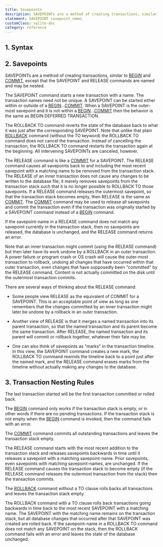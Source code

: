 ```yaml
---
title: Savepoints
description: SAVEPOINTs are a method of creating transactions, similar to BEGIN and COMMIT.
statement: SAVEPOINT savepoint_name;
customClass: sqlite-doc
category: reference
---
```


## 1. Syntax

<!-- do-not-touch-svg-import: 'savepoint.svg' -->

## 2. Savepoints

SAVEPOINTs are a method of creating transactions, similar to
[BEGIN](lang_transaction) and [COMMIT](lang_transaction), except that
the SAVEPOINT and RELEASE commands are named and may be nested.

The SAVEPOINT command starts a new transaction with a name. The
transaction names need not be unique. A SAVEPOINT can be started either
within or outside of a
[BEGIN](lang_transaction)...[COMMIT](lang_transaction). When a SAVEPOINT
is the outer-most savepoint and it is not within a
[BEGIN](lang_transaction)...[COMMIT](lang_transaction) then the behavior
is the same as BEGIN DEFERRED TRANSACTION.

The ROLLBACK TO command reverts the state of the database back to what
it was just after the corresponding SAVEPOINT. Note that unlike that
plain [ROLLBACK](lang_transaction) command (without the TO keyword) the
ROLLBACK TO command does not cancel the transaction. Instead of
cancelling the transaction, the ROLLBACK TO command restarts the
transaction again at the beginning. All intervening SAVEPOINTs are
canceled, however.

The RELEASE command is like a [COMMIT](lang_transaction) for a
SAVEPOINT. The RELEASE command causes all savepoints back to and
including the most recent savepoint with a matching name to be removed
from the transaction stack. The RELEASE of an inner transaction does not
cause any changes to be written to the database file; it merely removes
savepoints from the transaction stack such that it is no longer possible
to ROLLBACK TO those savepoints. If a RELEASE command releases the
outermost savepoint, so that the transaction stack becomes empty, then
RELEASE is the same as [COMMIT](lang_transaction). The
[COMMIT](lang_transaction) command may be used to release all savepoints
and commit the transaction even if the transaction was originally
started by a SAVEPOINT command instead of a [BEGIN](lang_transaction)
command.

If the savepoint-name in a RELEASE command does not match any savepoint
currently in the transaction stack, then no savepoints are released, the
database is unchanged, and the RELEASE command returns an error.

Note that an inner transaction might commit (using the RELEASE command)
but then later have its work undone by a ROLLBACK in an outer
transaction. A power failure or program crash or OS crash will cause the
outer-most transaction to rollback, undoing all changes that have
occurred within that outer transaction, even changes that have
supposedly been "committed" by the RELEASE command. Content is not
actually committed on the disk until the outermost transaction commits.

There are several ways of thinking about the RELEASE command:

- Some people view RELEASE as the equivalent of COMMIT for a SAVEPOINT.
  This is an acceptable point of view as long as one remembers that the
  changes committed by an inner transaction might later be undone by a
  rollback in an outer transaction.

- Another view of RELEASE is that it merges a named transaction into its
  parent transaction, so that the named transaction and its parent
  become the same transaction. After RELEASE, the named transaction and
  its parent will commit or rollback together, whatever their fate may
  be.

- One can also think of savepoints as "marks" in the transaction
  timeline. In this view, the SAVEPOINT command creates a new mark, the
  ROLLBACK TO command rewinds the timeline back to a point just after
  the named mark, and the RELEASE command erases marks from the timeline
  without actually making any changes to the database.

## 3. Transaction Nesting Rules

The last transaction started will be the first transaction committed or
rolled back.

The [BEGIN](lang_transaction) command only works if the transaction
stack is empty, or in other words if there are no pending transactions.
If the transaction stack is not empty when the [BEGIN](lang_transaction)
command is invoked, then the command fails with an error.

The [COMMIT](lang_transaction) command commits all outstanding
transactions and leaves the transaction stack empty.

The RELEASE command starts with the most recent addition to the
transaction stack and releases savepoints backwards in time until it
releases a savepoint with a matching savepoint-name. Prior savepoints,
even savepoints with matching savepoint-names, are unchanged. If the
RELEASE command causes the transaction stack to become empty (if the
RELEASE command releases the outermost transaction from the stack) then
the transaction commits.

The [ROLLBACK](lang_transaction) command without a TO clause rolls backs
all transactions and leaves the transaction stack empty.

The ROLLBACK command with a TO clause rolls back transactions going
backwards in time back to the most recent SAVEPOINT with a matching
name. The SAVEPOINT with the matching name remains on the transaction
stack, but all database changes that occurred after that SAVEPOINT was
created are rolled back. If the savepoint-name in a ROLLBACK TO command
does not match any SAVEPOINT on the stack, then the ROLLBACK command
fails with an error and leaves the state of the database unchanged.
